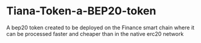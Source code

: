 # Tiana-Token-a-BEP20-token
A bep20 token created to be deployed on the Finance smart chain where it can be processed faster and cheaper than in the native erc20 network

